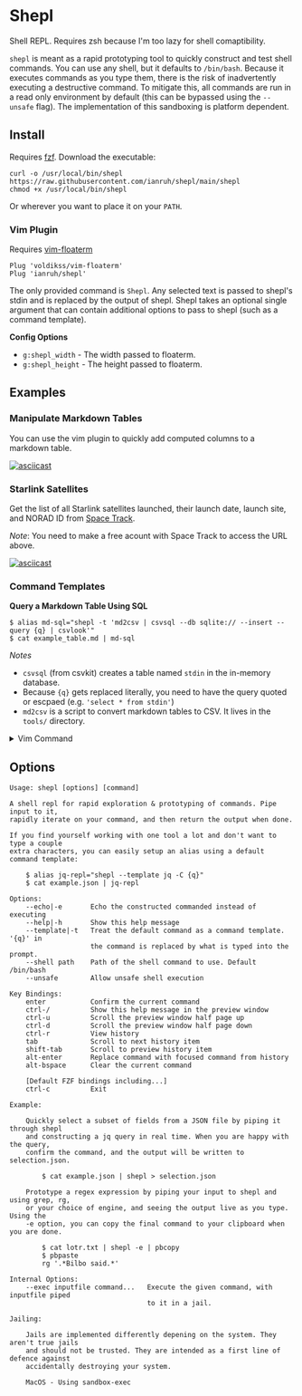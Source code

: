 # Shepl

Shell REPL. Requires zsh because I'm too lazy for shell comaptibility.

`shepl` is meant as a rapid prototyping tool to quickly construct and test
shell commands. You can use any shell, but it defaults to `/bin/bash`. Because
it executes commands as you type them, there is the risk of inadvertently
executing a destructive command. To mitigate this, all commands are run in a
read only environment by default (this can be bypassed using the `--unsafe`
flag). The implementation of this sandboxing is platform dependent.

## Install

Requires [fzf](https://github.com/junegunn/fzf). Download the executable:

```
curl -o /usr/local/bin/shepl https://raw.githubusercontent.com/ianruh/shepl/main/shepl
chmod +x /usr/local/bin/shepl
```

Or wherever you want to place it on your `PATH`.

### Vim Plugin

Requires [vim-floaterm](https://github.com/voldikss/vim-floaterm)

```
Plug 'voldikss/vim-floaterm'
Plug 'ianruh/shepl'
```

The only provided command is `Shepl`. Any selected text is passed to shepl's
stdin and is replaced by the output of shepl. Shepl takes an optional single
argument that can contain additional options to pass to shepl (such as a
command template).

**Config Options**

- `g:shepl_width` - The width passed to floaterm.
- `g:shepl_height` - The height passed to floaterm.

## Examples

### Manipulate Markdown Tables

You can use the vim plugin to quickly add computed columns to a markdown table.

[![asciicast](https://asciinema.org/a/590744.svg)](https://asciinema.org/a/590744)

### Starlink Satellites

Get the list of all Starlink satellites launched, their launch date, launch
site, and NORAD ID from [Space
Track](https://www.space-track.org/basicspacedata/query/class/satcat/OBJECT_TYPE/PAYLOAD/orderby/INTLDES%20asc/emptyresult/show).

*Note*: You need to make a free acount with Space Track to access the URL
above.

[![asciicast](https://asciinema.org/a/590514.svg)](https://asciinema.org/a/590514)

### Command Templates

**Query a Markdown Table Using SQL**

```
$ alias md-sql="shepl -t 'md2csv | csvsql --db sqlite:// --insert --query {q} | csvlook'"
$ cat example_table.md | md-sql
```

*Notes*

- `csvsql` (from csvkit) creates a table named `stdin` in the in-memory
  database.
- Because `{q}` gets replaced literally, you need to have the query quoted or
  escpaed (e.g. `'select * from stdin'`)
- `md2csv` is a script to convert markdown tables to CSV. It lives in the `tools/`
  directory.

<details>
<summary>Vim Command</summary>
<br>
```
:command -range MDSQL call Shepl('-t ''md2csv | csvsql --db sqlite:// --insert --query {q} | csvlook''')
```
</details>

## Options

```
Usage: shepl [options] [command]

A shell repl for rapid exploration & prototyping of commands. Pipe input to it,
rapidly iterate on your command, and then return the output when done.

If you find yourself working with one tool a lot and don't want to type a couple
extra characters, you can easily setup an alias using a default command template:
    
    $ alias jq-repl="shepl --template jq -C {q}"
    $ cat example.json | jq-repl

Options:
    --echo|-e       Echo the constructed commanded instead of executing
    --help|-h       Show this help message
    --template|-t   Treat the default command as a command template. '{q}' in
                    the command is replaced by what is typed into the prompt.
    --shell path    Path of the shell command to use. Default /bin/bash
    --unsafe        Allow unsafe shell execution

Key Bindings:
    enter           Confirm the current command
    ctrl-/          Show this help message in the preview window
    ctrl-u          Scroll the preview window half page up
    ctrl-d          Scroll the preview window half page down
    ctrl-r          View history
    tab             Scroll to next history item
    shift-tab       Scroll to preview history item
    alt-enter       Replace command with focused command from history
    alt-bspace      Clear the current command

    [Default FZF bindings including...]
    ctrl-c          Exit

Example:

    Quickly select a subset of fields from a JSON file by piping it through shepl
    and constructing a jq query in real time. When you are happy with the query,
    confirm the command, and the output will be written to selection.json.
    
        $ cat example.json | shepl > selection.json

    Prototype a regex expression by piping your input to shepl and using grep, rg,
    or your choice of engine, and seeing the output live as you type. Using the
    -e option, you can copy the final command to your clipboard when you are done.

        $ cat lotr.txt | shepl -e | pbcopy
        $ pbpaste
        rg '.*Bilbo said.*' 

Internal Options:
    --exec inputfile command...   Execute the given command, with inputfile piped
                                  to it in a jail.

Jailing:
    
    Jails are implemented differently depening on the system. They aren't true jails
    and should not be trusted. They are intended as a first line of defence against
    accidentally destroying your system.

    MacOS - Using sandbox-exec
```
